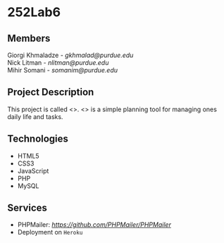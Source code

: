 # 252Lab6

## Members
Giorgi Khmaladze - _gkhmalad@purdue.edu_  
Nick Litman - _nlitman@purdue.edu_  
Mihir Somani - _somanim@purdue.edu_

## Project Description
This project is called <<NAME HERE>>. <<NAME HERE>> is a simple planning tool for managing ones daily life and tasks.

## Technologies
* HTML5
* CSS3
* JavaScript
* PHP
* MySQL

## Services
* PHPMailer: _https://github.com/PHPMailer/PHPMailer_
* Deployment on `Heroku`


